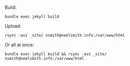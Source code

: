 
Build:

    bundle exec jekyll build

Upload:

    rsync -avz _site/ nsmith@neelsmith.info:/var/www/html


Or all at once:

    bundle exec jekyll build && rsync -avz _site/ nsmith@neelsmith.info:/var/www/html
